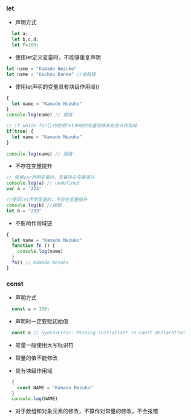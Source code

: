 ### let
+ 声明方式
```js
  let a;
  let b,c,d;
  let f=100;
```

+ 使用let定义变量时，不能够重复声明
```js
let name = "Kamado Nezuko"
let name = "Kachou Kanae" //会报错
```

+ 使用let声明的变量具有块级作用域()
```js
{
  let name = "Kamado Nezuko"
}
console.log(name) // 报错

// if while for{}内使用let声明的变量同样具有会计作用域
if(true) {
  let name = "Kamado Nezuko"
}
 
console.log(name) // 报错
```

+ 不存在变量提升
```js
// 使用var声明变量时，变量存在变量提升
console.log(a) // undefined
var a = '233'

//使用let声明变量时，不存在变量提升
console.log(b) //报错
let b = "233"
```

+ 不影响作用域链
```js
{
  let name = "Kamado Nezuko"
  function fn () {
    console.log(name)
  }
  fn() // Kamado Nezuko
}
```

### const
+ 声明方式
```js
  const a = 100;
```

+ 声明时一定要赋初始值
```js
  const a // SyntaxError: Missing initializer in const declaration
```

+ 常量一般使用大写标识符

+ 常量的值不能修改

+ 具有块级作用域
```js
  {
    const NAME = "Kamado Nezuko"
  }
  console.log(NAME)
```

+ 对于数组和对象元素的修改，不算作对常量的修改，不会报错
```js
```